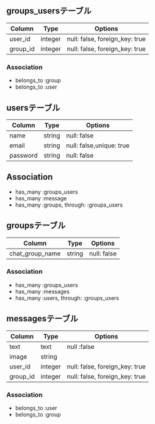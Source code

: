 ## groups_usersテーブル
|Column|Type|Options|
|------|----|-------|
|user_id|integer|null: false, foreign_key: true|
|group_id|integer|null: false, foreign_key: true|
### Association
- belongs_to :group
- belongs_to :user


## usersテーブル
|Column|Type|Options|
|------|----|-------|
|name|string|null: false|
|email|string|null: false,unique: true|
|password|string|null: false|
## Association
- has_many :groups_users
- has_many :message
- has_many  :groups,  through:  :groups_users



## groupsテーブル
|Column|Type|Options|
|------|----|-------|
|chat_group_name|string|null: false|
### Association
- has_many :groups_users
- has_many :messages
- has_many :users, through:  :groups_users



## messagesテーブル
|Column|Type|Options|
|------|----|-------|
|text|text|null :false|
|image|string|
|user_id|integer|null: false, foreign_key: true|
|group_id|integer|null: false, foreign_key: true|
### Association
- belongs_to :user
- belongs_to :group
